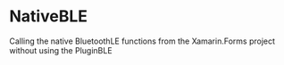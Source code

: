 # NativeBLE
Calling the native BluetoothLE functions from the Xamarin.Forms project without using the PluginBLE
